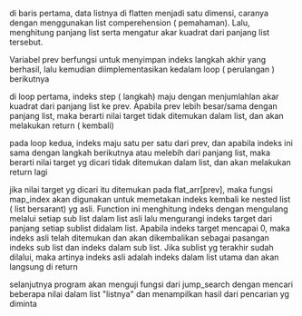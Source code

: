 di baris pertama, data listnya di flatten menjadi satu dimensi, caranya dengan menggunakan list comperehension ( pemahaman). Lalu, menghitung panjang list serta mengatur akar kuadrat dari panjang list tersebut. 

Variabel prev berfungsi untuk menyimpan indeks langkah akhir yang berhasil, lalu kemudian diimplementasikan kedalam loop ( perulangan ) berikutnya

di loop pertama, indeks step ( langkah) maju dengan menjumlahlan akar kuadrat dari panjang list ke prev. Apabila prev lebih besar/sama dengan panjang list, maka berarti nilai target tidak ditemukan dalam list, dan akan melakukan return ( kembali) 

pada loop kedua, indeks maju satu per satu dari prev, dan apabila indeks ini sama dengan langkah berikutnya atau melebih dari panjang list, maka berarti nilai target yg dicari tidak ditemukan dalam list, dan akan melakukan return lagi

jika nilai target yg dicari itu ditemukan pada flat_arr[prev], maka fungsi map_index akan digunakan untuk memetakan indeks kembali ke nested list ( list bersarant) yg asli. Function ini menghitung indeks dengan mengulang melalui setiap sub list dalam list asli lalu mengurangi indeks target dari panjang setiap sublist didalam list. Apabila indeks target mencapai 0, maka indeks asli telah ditemukan dan akan dikembalikan sebagai pasangan indeks sub list dan indeks dalam sub list. Jika sublist yg terakhir sudah dilalui, maka artinya indeks asli adalah indeks dalam list utama dan akan langsung di return

selanjutnya program akan menguji fungsi dari jump_search dengan mencari beberapa nilai dalam list "listnya" dan menampilkan hasil dari pencarian yg diminta
